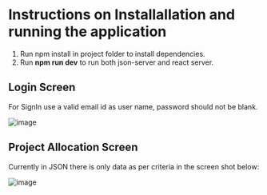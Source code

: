 # Instructions on Installallation and running the application

1. Run npm install in project folder to install dependencies.
2. Run **npm run dev** to run both json-server and react server.

## Login Screen
For SignIn use a valid email id as user name, password should not be blank.

![image](https://user-images.githubusercontent.com/25503182/127781234-8efe7884-1abd-4610-9971-535b1cbb2715.png)


## Project Allocation Screen
Currently in JSON there is only data as per criteria in the screen shot below:

![image](https://user-images.githubusercontent.com/25503182/127781181-4a5dcbd5-87e4-4616-b5e9-1ca36048c46d.png)

